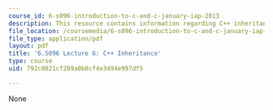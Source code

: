 ```yaml
---
course_id: 6-s096-introduction-to-c-and-c-january-iap-2013
description: This resource contains information regarding C++ inheritance.
file_location: /coursemedia/6-s096-introduction-to-c-and-c-january-iap-2013/792c0821cf289a0b8cf4e3494e997df5_MIT6_S096_IAP13_lec6.pdf
file_type: application/pdf
layout: pdf
title: '6.S096 Lecture 6: C++ Inheritance'
type: course
uid: 792c0821cf289a0b8cf4e3494e997df5

---
```

None